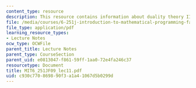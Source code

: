 ```yaml
---
content_type: resource
description: This resource contains information about duality theory III.
file: /media/courses/6-251j-introduction-to-mathematical-programming-fall-2009/c930c770869890f3a1a41067d5b0299d_MIT6_251JF09_lec11.pdf
file_type: application/pdf
learning_resource_types:
- Lecture Notes
ocw_type: OCWFile
parent_title: Lecture Notes
parent_type: CourseSection
parent_uid: e0813047-f861-59ff-1aa0-72e4fa246c37
resourcetype: Document
title: MIT6_251JF09_lec11.pdf
uid: c930c770-8698-90f3-a1a4-1067d5b0299d
---
```

